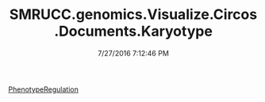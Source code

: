 ﻿---
title: SMRUCC.genomics.Visualize.Circos.Documents.Karyotype
date: 7/27/2016 7:12:46 PM
---

[PhenotypeRegulation](T-SMRUCC.genomics.Visualize.Circos.Documents.Karyotype.PhenotypeRegulation.html)
